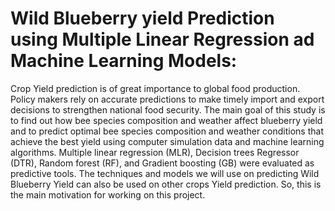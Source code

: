 # Wild Blueberry yield Prediction using Multiple Linear Regression ad Machine Learning Models:
Crop Yield prediction is of great importance to global food production. Policy makers rely on accurate predictions to make timely import and export decisions to strengthen national food security. The main goal of this study is to find out how bee species composition and weather affect blueberry yield and to predict optimal bee species composition and weather conditions that achieve the best yield using computer simulation data and machine learning algorithms. Multiple linear regression (MLR), Decision trees Regressor (DTR), Random forest (RF), and Gradient boosting (GB) were evaluated as predictive tools. The techniques and models we will use on predicting Wild Blueberry Yield can also be used on other crops Yield prediction. So, this is the main motivation for working on this project.
